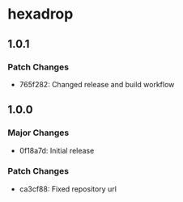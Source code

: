 # hexadrop

## 1.0.1

### Patch Changes

-   765f282: Changed release and build workflow

## 1.0.0

### Major Changes

-   0f18a7d: Initial release

### Patch Changes

-   ca3cf88: Fixed repository url

